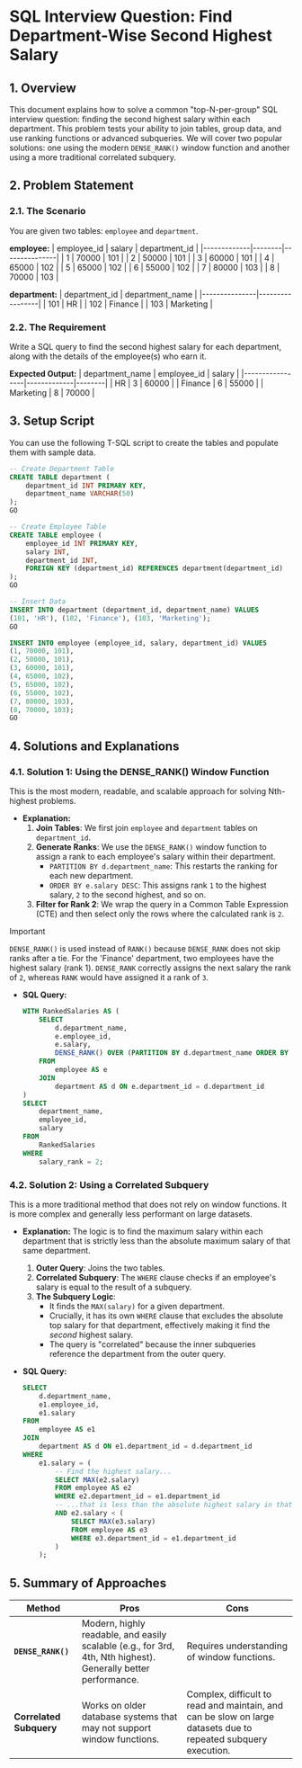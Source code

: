 # SQL Interview Question: Find Department-Wise Second Highest Salary

## 1. Overview
This document explains how to solve a common "top-N-per-group" SQL interview question: finding the second highest salary within each department. This problem tests your ability to join tables, group data, and use ranking functions or advanced subqueries. We will cover two popular solutions: one using the modern `DENSE_RANK()` window function and another using a more traditional correlated subquery.

## 2. Problem Statement

### 2.1. The Scenario
You are given two tables: `employee` and `department`.

**employee:**
| employee_id | salary | department_id |
|-------------|--------|---------------|
| 1           | 70000  | 101           |
| 2           | 50000  | 101           |
| 3           | 60000  | 101           |
| 4           | 65000  | 102           |
| 5           | 65000  | 102           |
| 6           | 55000  | 102           |
| 7           | 80000  | 103           |
| 8           | 70000  | 103           |

**department:**
| department_id | department_name |
|---------------|-----------------|
| 101           | HR              |
| 102           | Finance         |
| 103           | Marketing       |

### 2.2. The Requirement
Write a SQL query to find the second highest salary for each department, along with the details of the employee(s) who earn it.

**Expected Output:**
| department_name | employee_id | salary |
|-----------------|-------------|--------|
| HR              | 3           | 60000  |
| Finance         | 6           | 55000  |
| Marketing       | 8           | 70000  |

## 3. Setup Script
You can use the following T-SQL script to create the tables and populate them with sample data.

```sql
-- Create Department Table
CREATE TABLE department (
    department_id INT PRIMARY KEY,
    department_name VARCHAR(50)
);
GO

-- Create Employee Table
CREATE TABLE employee (
    employee_id INT PRIMARY KEY,
    salary INT,
    department_id INT,
    FOREIGN KEY (department_id) REFERENCES department(department_id)
);
GO

-- Insert Data
INSERT INTO department (department_id, department_name) VALUES
(101, 'HR'), (102, 'Finance'), (103, 'Marketing');
GO

INSERT INTO employee (employee_id, salary, department_id) VALUES
(1, 70000, 101),
(2, 50000, 101),
(3, 60000, 101),
(4, 65000, 102),
(5, 65000, 102),
(6, 55000, 102),
(7, 80000, 103),
(8, 70000, 103);
GO
```

## 4. Solutions and Explanations

### 4.1. Solution 1: Using the DENSE_RANK() Window Function
This is the most modern, readable, and scalable approach for solving Nth-highest problems.

-   **Explanation:**
    1.  **Join Tables**: We first join `employee` and `department` tables on `department_id`.
    2.  **Generate Ranks**: We use the `DENSE_RANK()` window function to assign a rank to each employee's salary within their department.
        -   `PARTITION BY d.department_name`: This restarts the ranking for each new department.
        -   `ORDER BY e.salary DESC`: This assigns rank `1` to the highest salary, `2` to the second highest, and so on.
    3.  **Filter for Rank 2**: We wrap the query in a Common Table Expression (CTE) and then select only the rows where the calculated rank is `2`.

> [!IMPORTANT]
> `DENSE_RANK()` is used instead of `RANK()` because `DENSE_RANK` does not skip ranks after a tie. For the 'Finance' department, two employees have the highest salary (rank 1). `DENSE_RANK` correctly assigns the next salary the rank of `2`, whereas `RANK` would have assigned it a rank of `3`.

-   **SQL Query:**
    ```sql
    WITH RankedSalaries AS (
        SELECT
            d.department_name,
            e.employee_id,
            e.salary,
            DENSE_RANK() OVER (PARTITION BY d.department_name ORDER BY e.salary DESC) AS salary_rank
        FROM
            employee AS e
        JOIN
            department AS d ON e.department_id = d.department_id
    )
    SELECT
        department_name,
        employee_id,
        salary
    FROM
        RankedSalaries
    WHERE
        salary_rank = 2;
    ```

### 4.2. Solution 2: Using a Correlated Subquery
This is a more traditional method that does not rely on window functions. It is more complex and generally less performant on large datasets.

-   **Explanation:**
    The logic is to find the maximum salary within each department that is strictly less than the absolute maximum salary of that same department.
    1.  **Outer Query**: Joins the two tables.
    2.  **Correlated Subquery**: The `WHERE` clause checks if an employee's salary is equal to the result of a subquery.
    3.  **The Subquery Logic**:
        -   It finds the `MAX(salary)` for a given department.
        -   Crucially, it has its own `WHERE` clause that excludes the absolute top salary for that department, effectively making it find the *second* highest salary.
        -   The query is "correlated" because the inner subqueries reference the department from the outer query.

-   **SQL Query:**
    ```sql
    SELECT
        d.department_name,
        e1.employee_id,
        e1.salary
    FROM
        employee AS e1
    JOIN
        department AS d ON e1.department_id = d.department_id
    WHERE
        e1.salary = (
            -- Find the highest salary...
            SELECT MAX(e2.salary)
            FROM employee AS e2
            WHERE e2.department_id = e1.department_id
            -- ...that is less than the absolute highest salary in that department
            AND e2.salary < (
                SELECT MAX(e3.salary)
                FROM employee AS e3
                WHERE e3.department_id = e1.department_id
            )
        );
    ```

## 5. Summary of Approaches

| Method                | Pros                                                         | Cons                                                              |
|-----------------------|--------------------------------------------------------------|-------------------------------------------------------------------|
| **`DENSE_RANK()`**    | Modern, highly readable, and easily scalable (e.g., for 3rd, 4th, Nth highest). Generally better performance. | Requires understanding of window functions.                      |
| **Correlated Subquery** | Works on older database systems that may not support window functions. | Complex, difficult to read and maintain, and can be slow on large datasets due to repeated subquery execution. |
